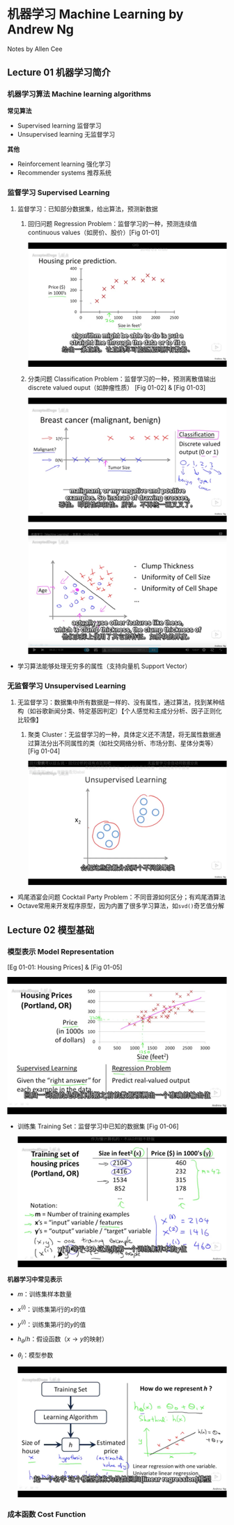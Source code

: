 # 机器学习 Machine Learning by Andrew Ng

Notes by Allen Cee

  

## Lecture 01 机器学习简介

  

### 机器学习算法 Machine learning algorithms

**常见算法**

- Supervised learning 监督学习
- Unsupervised learning 无监督学习

**其他**

- Reinforcement learning 强化学习
- Recommender systems 推荐系统

  

### 监督学习 Supervised Learning

1. 监督学习：已知部分数据集，给出算法，预测新数据

   1. 回归问题 Regression Problem：监督学习的一种，预测连续值 continuous values（如房价、股价）[Fig 01-01]

      ![01-01](01-01.png)

   2. 分类问题 Classification Problem：监督学习的一种，预测离散值输出 discrete valued ouput（如肿瘤性质） [Fig 01-02] & [Fig 01-03]

      ![01-02](01-02.png)

      ![01-03](01-03.png)


* 学习算法能够处理无穷多的属性（支持向量机 Support Vector）

  

### 无监督学习 Unsupervised Learning

1. 无监督学习：数据集中所有数据是一样的、没有属性，通过算法，找到某种结构（如谷歌新闻分类、特定基因判定）【个人感觉和主成分分析、因子正则化比较像】

   1. 聚类 Cluster：无监督学习的一种，具体定义还不清楚，将无属性数据通过算法分出不同属性的类（如社交网络分析、市场分割、星体分类等）[Fig 01-04]

      ![01-04](01-04.png)


* 鸡尾酒宴会问题 Cocktail Party Problem：不同音源如何区分；有鸡尾酒算法
* Octave常用来开发程序原型，因为内置了很多学习算法，如`svd()`奇艺值分解

  

## Lecture 02 模型基础

  

### 模型表示 Model Representation

[Eg 01-01: Housing Prices] & [Fig 01-05]

![01-05](01-05.png)

  

* 训练集 Training Set：监督学习中已知的数据集 [Fig 01-06]

  ![01-06](01-06.png)

  

**机器学习中常见表示**

* $m$：训练集样本数量

* $x^{(i)}$：训练集第$i$行的$x$的值

* $y^{(i)}$：训练集第$i$行的$y$的值

* $h_{\theta}/h$：假设函数（$x\to y$的映射）

* $\theta_i$：模型参数

  ![01-07](01-07.png) 

    

### 成本函数 Cost Function



